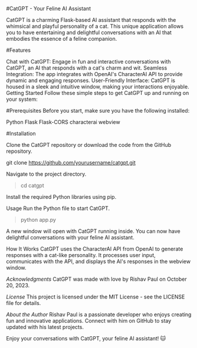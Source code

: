 #CatGPT - Your Feline AI Assistant

CatGPT is a charming Flask-based AI assistant that responds with the whimsical and playful personality of a cat. This unique application allows you to have entertaining and delightful conversations with an AI that embodies the essence of a feline companion.

#Features

Chat with CatGPT: Engage in fun and interactive conversations with CatGPT, an AI that responds with a cat's charm and wit.
Seamless Integration: The app integrates with OpenAI's CharacterAI API to provide dynamic and engaging responses.
User-Friendly Interface: CatGPT is housed in a sleek and intuitive window, making your interactions enjoyable.
Getting Started
Follow these simple steps to get CatGPT up and running on your system:

#Prerequisites
Before you start, make sure you have the following installed:

Python
Flask
Flask-CORS
characterai 
webview


#Installation

Clone the CatGPT repository or download the code from the GitHub repository.

git clone https://github.com/yourusername/catgpt.git



Navigate to the project directory.

>cd catgpt

Install the required Python libraries using pip.

Usage
Run the Python file to start CatGPT.

>python app.py

A new window will open with CatGPT running inside. You can now have delightful conversations with your feline AI assistant.


How It Works
CatGPT uses the CharacterAI API from OpenAI to generate responses with a cat-like personality. It processes user input, communicates with the API, and displays the AI's responses in the webview window.

*Acknowledgments*
CatGPT was made with love by Rishav Paul on October 20, 2023.

*License*
This project is licensed under the MIT License - see the LICENSE file for details.

*About the Author*
Rishav Paul is a passionate developer who enjoys creating fun and innovative applications. Connect with him on GitHub to stay updated with his latest projects.

Enjoy your conversations with CatGPT, your feline AI assistant! 🐱
